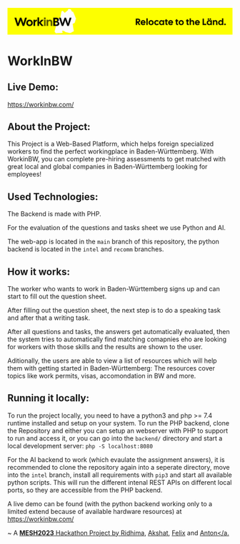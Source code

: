 ![](/backend/assets/img/banner.svg)
# WorkInBW

## Live Demo:
https://workinbw.com/

## About the Project:
This Project is a Web-Based Platform, which helps foreign specialized workers to find the perfect workingplace in Baden-Württemberg.
With WorkinBW, you can complete pre-hiring assessments to get matched with great local and global companies in Baden-Württemberg looking for employees!

## Used Technologies:
The Backend is made with PHP.

For the evaluation of the questions and tasks sheet we use Python and AI.

The web-app is located in the `main` branch of this repository, the python backend is located in the `intel` and `recomm` branches.

## How it works:
The worker who wants to work in Baden-Württemberg signs up and can start to fill out the question sheet.

After filling out the question sheet, the next step is to do a speaking task and after that a writing task.

After all questions and tasks, the answers get automatically evaluated, then the system tries to automatically find matching comapnies eho are looking for workers with those skills and the results are shown to the user.

Aditionally, the users are able to view a list of resources which will help them with getting started in Baden-Württemberg: The resources cover topics like work permits, visas, accomondation in BW and more.

## Running it locally:
To run the project locally, you need to have a python3 and php >= 7.4 runtime installed and setup on your system.
To run the PHP backend, clone the Repository and either you can setup an webserver with PHP to support to run and access it, or you can go into the `backend/` directory and start a local development server:
`php -S localhost:8080`

For the AI backend to work (which evaulate the assignment answers), it is recommended to clone the repository again into a seperate directory, move into the `intel` branch, install all requirements with `pip3` and start all available python scripts. This will run the different intenal REST APIs on different local ports, so they are accessible from the PHP backend.

A live demo can be found (with the python backend working only to a limited extend because of available hardware resources) at https://workinbw.com/

~ A <a href="https://mesh-stuttgart.de/" target="_blank"><b>MESH2023</b> Hackathon Project by  <a href="https://github.com/ridhimagarg" target="_blank">Ridhima</a>, <a href="https://github.com/akshat4112" target="_blank">Akshat</a>, <a href="https://github.com/megagmbh-mega" target="_blank">Felix</a> and <a href="https://github.com/anthemaker" target="_blank">Anton</a.
